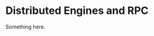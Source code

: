 [title]: # (Distributed Engines and RPC)
[tags]: # (XXX)
[priority]: # (3012)
# Distributed Engines and RPC
Something here.
